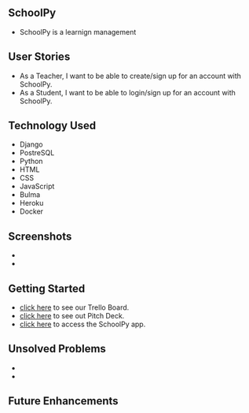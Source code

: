 ## SchoolPy
- SchoolPy is a learnign management 

## User Stories
- As a Teacher, I want to be able to create/sign up for an account with SchoolPy.
- As a Student, I want to be able to login/sign up for an account with SchoolPy.


## Technology Used
- Django
- PostreSQL
- Python
- HTML
- CSS
- JavaScript
- Bulma
- Heroku
- Docker


## Screenshots
-
-

## Getting Started
- [click here](https://trello.com/b/5WN8Jh03/project-4) to see our Trello Board.
- [click here](https://docs.google.com/presentation/d/1mmU1i_7Or1-ipexp2S6Lfr_aSONg78FNlM4YnH6Xq9k/edit#slide=id.p) to see out Pitch Deck.
- [click here]() to access the SchoolPy app.


## Unsolved Problems
-
-

## Future Enhancements